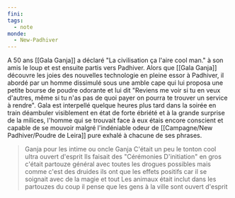 ```yaml
---
fini: 
tags:
  - note
monde:
  - New-Padhiver
---
```

A 50 ans [[Gala Ganja]] a déclaré "La civilisation ça l'aire cool man." à son amis le loup et est ensuite partis vers Padhiver. Alors que [[Gala Ganja]] découvre les joies des nouvelles technologie en pleine essor à Padhiver, il abordé par un homme dissimulé sous une amble cape qui lui proposa une petite bourse de poudre odorante et lui dit "Reviens me voir si tu en veux d'autres, même si tu n'as pas de quoi payer on pourra te trouver un service à rendre". Gala est interpellé quelque heures plus tard dans la soirée en train déambuler visiblement en état de forte ébriété et à la grande surprise de la milices, l'homme qui se trouvait face à eux étais encore conscient et capable de se mouvoir malgré l'indéniable odeur de [[Campagne/New Padhiver/Poudre de Leira]] pure exhalé à chacune de ses phrases. 

> Ganja pour les intime ou oncle Ganja
> C'était un peu le tonton cool ultra ouvert d'esprit
> Ils faisait des "Cérémonies D'initiation" en gros c'était partouze général avec toutes les drogues possibles mais comme c'est des druides ils ont que les effets positifs car il se soignait avec de la magie et tout
> Les animaux était inclut dans les partouzes du coup il pense que les gens à la ville sont ouvert d'esprit

